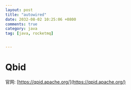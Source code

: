 ```yaml
---
layout: post
title: "autowired"
date: 2032-08-02 10:25:06 +0800
comments: true
category: java
tag: [java, rocketmq]


---
```


# Qbid

官网: [https://qpid.apache.org/](https://qpid.apache.org/)


